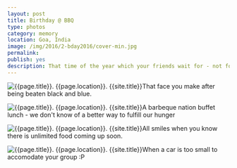 ```yaml
---
layout: post
title: Birthday @ BBQ
type: photos
category: memory
location: Goa, India
image: /img/2016/2-bday2016/cover-min.jpg 
permalink: 
publish: yes
description: That time of the year which your friends wait for - not for wishing you but to beat the shit of you. #EngineeringLife
---
```

<!-- http://compressjpeg.com -->
<!-- http://compressimage.toolur.com/ 1024, 400-->
<p class="center"><img src="{{site.baseurl}}/img/2016/2-bday2016/cover.jpg" alt="{{page.title}}. {{page.location}}. {{site.title}}" title="{{page.title}}"">That face you make after being beaten black and blue.</p>

<p class="center"><img src="{{site.baseurl}}/img/2016/2-bday2016/1.jpg" alt="{{page.title}}. {{page.location}}. {{site.title}}" title="{{page.title}}"">A barbeque nation buffet lunch - we don't know of a better way to fulfill our hunger</p>

<p class="center"><img src="{{site.baseurl}}/img/2016/2-bday2016/2.jpg" alt="{{page.title}}. {{page.location}}. {{site.title}}" title="{{page.title}}"">All smiles when you know there is unlimited food coming up soon.</p>

<p class="center"><img src="{{site.baseurl}}/img/2016/2-bday2016/4.jpg" alt="{{page.title}}. {{page.location}}. {{site.title}}" title="{{page.title}}"">When a car is too small to accomodate your group :P</p>